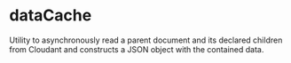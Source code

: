 # dataCache
Utility to asynchronously read a parent document and its declared children from Cloudant and constructs a JSON object with the contained data.
